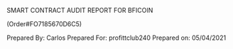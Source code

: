 SMART CONTRACT AUDIT REPORT FOR BFICOIN

(Order#FO7185670D6C5)

Prepared By: Carlos 
Prepared For: profittclub240 
Prepared on: 05/04/2021 
